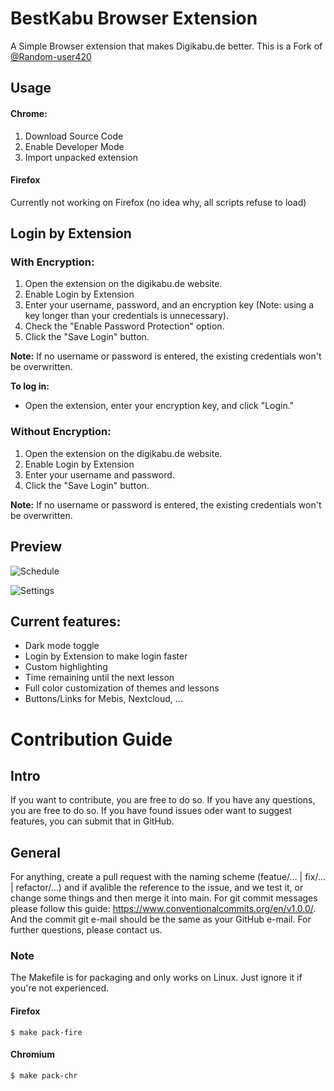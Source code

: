 # BestKabu Browser Extension
A Simple Browser extension that makes Digikabu.de better. This is a Fork of [@Random-user420](https://github.com/Random-user420/bestKabu)

## Usage
#### Chrome:
  1. Download Source Code
  1. Enable Developer Mode
  2. Import unpacked extension

#### Firefox
Currently not working on Firefox (no idea why, all scripts refuse to load)

## Login by Extension

### With Encryption:
1. Open the extension on the digikabu.de website.
2. Enable Login by Extension
3. Enter your username, password, and an encryption key (Note: using a key longer than your credentials is unnecessary).
4. Check the "Enable Password Protection" option.
5. Click the "Save Login" button.
   
**Note:** If no username or password is entered, the existing credentials won't be overwritten.

**To log in:** 
- Open the extension, enter your encryption key, and click "Login."

### Without Encryption:
1. Open the extension on the digikabu.de website.
2. Enable Login by Extension
3. Enter your username and password.
4. Click the "Save Login" button.
   
**Note:** If no username or password is entered, the existing credentials won't be overwritten.

## Preview
![Schedule](https://github.com/user-attachments/assets/b11e871a-b80a-4a25-9d0d-d7c601955fad)

![Settings](https://github.com/user-attachments/assets/89869f1a-4448-4167-af7a-287768c6a828)


## Current features:
- Dark mode toggle
- Login by Extension to make login faster
- Custom highlighting
- Time remaining until the next lesson
- Full color customization of themes and lessons
- Buttons/Links for Mebis, Nextcloud, ...

# Contribution Guide

## Intro

If you want to contribute, you are free to do so. If you have any questions, you are free to do so. If you have found issues oder want to suggest features, you can submit that in GitHub.

## General

For anything, create a pull request with the naming scheme (featue/…  |  fix/…   | refactor/…) and if avalible the reference to the issue, and we test it, or change some things and then merge it into main. For git commit messages please follow this guide: https://www.conventionalcommits.org/en/v1.0.0/. And the commit git e-mail should be the same as your GitHub e-mail. For further questions, please contact us.

### Note
The Makefile is for packaging and only works on Linux. Just ignore it if you're not experienced.

#### Firefox

    $ make pack-fire

#### Chromium

    $ make pack-chr
